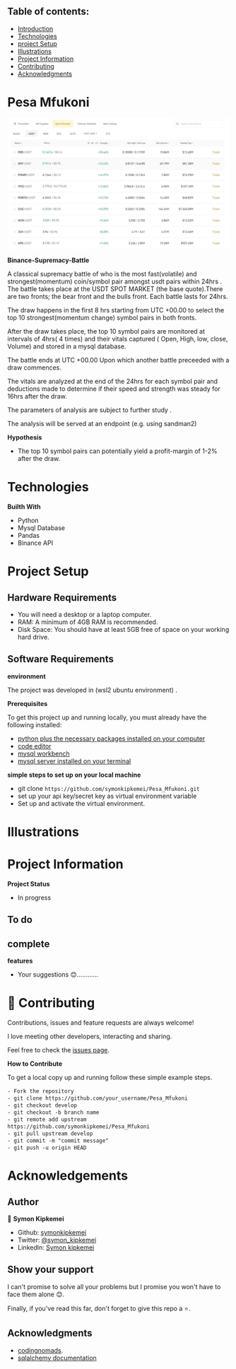 
## Table of contents:
- [Introduction](#intro)
- [Technologies](#tech)
- [project Setup](#projo)
- [Illustrations](#illus)
- [Project Information](#info)
- [Contributing](#contri)
- [Acknowledgments](#know)

<INTRODUCTION>

<h1 id="intro">Pesa Mfukoni</h1>

![Networth](img/battle.JPG)

**Binance-Supremacy-Battle**

A classical supremacy battle of who is the most fast(volatile) and strongest(momentum) coin/symbol pair  amongst usdt pairs within 24hrs . The battle takes place at the USDT SPOT MARKET (the base quote).There are two fronts; the bear front and the bulls front. Each battle lasts for 24hrs.

The draw  happens in the first 8 hrs starting from UTC +00.00  to select the top 10 strongest(momentum change) symbol pairs  in both fronts.

After the draw takes place, the top 10 symbol pairs are monitored at intervals of 4hrs( 4 times) and their vitals captured ( Open, High, low, close, Volume) and stored in a mysql database.

The battle ends at UTC +00.00 Upon which another battle preceeded with a draw commences.

The vitals are analyzed at the end of the 24hrs for each symbol pair and deductions made to determine if their speed and strength was steady for 16hrs after the draw.

The parameters of analysis are subject to further study .

The analysis will be served at an endpoint (e.g. using sandman2)


**Hypothesis**

- The top 10 symbol pairs can potentially yield a profit-margin of 1-2% after the draw.


<TECHNOLOGIES>

<h1 id="tech">Technologies</h1>

**Builth With**
- Python
- Mysql Database
- Pandas
- Binance API


<PROJECT-SETUP>

<h1 id="projo">Project Setup</h1>


## Hardware Requirements
- You will need a desktop or a laptop computer.
- RAM: A minimum of 4GB RAM is recommended.
- Disk Space: You should have at least 5GB free of space on your working hard drive.

## Software Requirements

**environment**

The project was developed in (wsl2 ubuntu environment) .

**Prerequisites**

To get this project up and running locally, you must already have the following installed:
- [python plus the necessary packages installed on your computer](https://www.python.org/downloads/)
- [code editor ](https://code.visualstudio.com/)
- [mysql workbench](https://dev.mysql.com/downloads/workbench/)
- [mysql server installed on your terminal](https://learn.microsoft.com/en-us/windows/wsl/tutorials/wsl-database)


**simple steps to set up on your local machine**

- git clone ```https://github.com/symonkipkemei/Pesa_Mfukoni.git ```
- set up your api key/secret key as virtual environment variable
- Set up and activate the virtual environment.




<ILLUSTRATIONS>

<h1 id="illus">Illustrations</h1>


<PROJECT-INFORMATION>

<h1 id="info">Project Information</h1>

**Project Status**
- In progress

**To do**
- 

**complete**
- 

**features**
- Your suggestions 😊............

<CONTRIBUTING>

<h1 id="contri">🤝 Contributing</h1>

Contributions, issues and feature requests are always welcome!

I love meeting other developers, interacting and sharing.

Feel free to check the [issues page](https://github.com/symonkipkemei/Pesa_Mfukoni/issues).

**How to Contribute**

To get a local copy up and running follow these simple example steps.

```
- Fork the repository
- git clone https://github.com/your_username/Pesa_Mfukoni
- git checkout develop
- git checkout -b branch name
- git remote add upstream https://github.com/symonkipkemei/Pesa_Mfukoni
- git pull upstream develop
- git commit -m "commit message"
- git push -u origin HEAD
```


<ACKNOWLEDGMENTS>

<h1 id="know">Acknowledgements</h1>

## Author

👤 **Symon Kipkemei**

- Github: [symonkipkemei](https://github.com/symonkipkemei)
- Twitter: [@symon_kipkemei](https://twitter.com/symon_kipkemei)
- LinkedIn: [Symon kipkemei](https://www.linkedin.com/in/symon-kipkemei/)


## Show your support


I can't promise to solve all your problems but I promise you won't have 
to face them alone 😊.

Finally, if you've read this far, don't forget to give this repo a ⭐️. 


## Acknowledgments

- [codingnomads](https://codingnomads.co/).
- [sqlalchemy documentation](https://www.sqlalchemy.org/)



